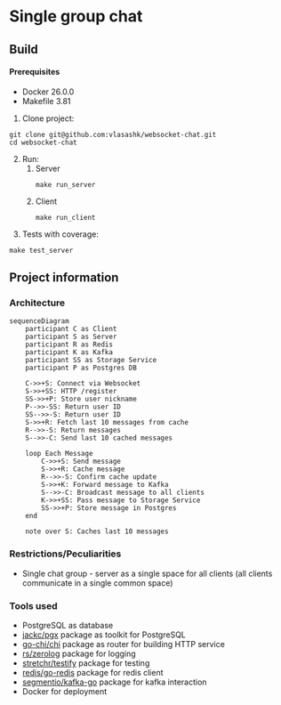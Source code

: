 # Single group chat
## Build
#### Prerequisites
- Docker 26.0.0
- Makefile 3.81

1. Clone project:
```
git clone git@github.com:vlasashk/websocket-chat.git
cd websocket-chat
```
2. Run:
   1. Server
        ```
        make run_server
        ```
   2. Client
         ```
         make run_client
         ```
3. Tests with coverage:
```
make test_server
```
## Project information

### Architecture
```mermaid
sequenceDiagram
    participant C as Client
    participant S as Server
    participant R as Redis
    participant K as Kafka
    participant SS as Storage Service
    participant P as Postgres DB

    C->>+S: Connect via Websocket
    S->>+SS: HTTP /register
    SS->>+P: Store user nickname
    P-->>-SS: Return user ID
    SS-->>-S: Return user ID
    S->>+R: Fetch last 10 messages from cache
    R-->>-S: Return messages
    S-->>-C: Send last 10 cached messages

    loop Each Message
        C->>+S: Send message
        S->>+R: Cache message
        R-->>-S: Confirm cache update
        S->>+K: Forward message to Kafka
        S-->>-C: Broadcast message to all clients
        K->>+SS: Pass message to Storage Service
        SS->>+P: Store message in Postgres
    end

    note over S: Caches last 10 messages
```

### Restrictions/Peculiarities
- Single chat group - server as a single space for all clients (all clients communicate in a single common space)
### Tools used
- PostgreSQL as database
- [jackc/pgx](https://pkg.go.dev/github.com/jackc/pgx) package as toolkit for PostgreSQL
- [go-chi/chi](https://pkg.go.dev/github.com/go-chi/chi) package as router for building HTTP service
- [rs/zerolog](https://github.com/rs/zerolog) package for logging
- [stretchr/testify](https://github.com/stretchr/testify) package for testing
- [redis/go-redis](https://github.com/redis/go-redis) package for redis client
- [segmentio/kafka-go](https://github.com/segmentio/kafka-go) package for kafka interaction
- Docker for deployment